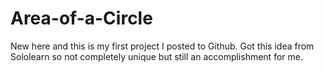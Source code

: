 # Area-of-a-Circle

New here and this is my first project I posted to Github. Got this idea from Sololearn so not completely unique but still an accomplishment for me.
